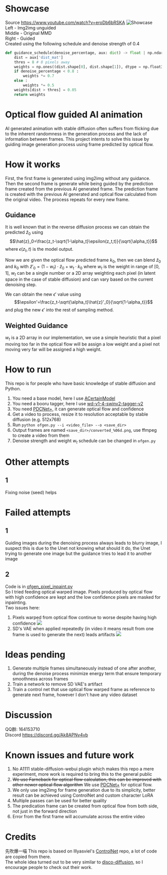 # Showcase
Source https://www.youtube.com/watch?v=eroDb6bRSKA
![Showcase](showcase/output_v2023-03-12.mp4.gif) \
Left - Img2img unguided \
Middle - Original MMD \
Right - Guided \
Created using the following schedule and denoise strength of 0.4
```python
def guidance_schedule(denoise_percentage, aux: dict) -> float | np.ndarray :
    dist = aux['dist_mat']
    thres = 8 # 8 pixels away
    weights = np.ones((dist.shape[0], dist.shape[1]), dtype = np.float32)
    if denoise_percentage < 0.8 :
        weights *= 0.7
    else :
        weights *= 0.5
    weights[dist > thres] = 0.05
    return weights
```

# Optical flow guided AI animation
AI generated animation with stable diffusion often suffers from flicking due to the inherent randomness in the generation process and the lack of information between frames. This project intents to solve this issue by guiding image generation process using frame predicted by optical flow.
# How it works
First, the first frame is generated using img2img without any guidance. Then the second frame is generate while being guided by the prediction frame created from the previous AI generated frame. The prediction frame is created with the previous AI generated and optical flow calculated from the original video. The process repeats for every new frame.
## Guidance
It is well known that in the reverse diffusion process we can obtain the predicted $\hat{z}_0$ using
$$\hat{z}_0=\frac{z_t-\sqrt{1-\alpha_t}\epsilon(z_t,t)}{\sqrt{\alpha_t}}$$
where $\epsilon(z_t,t)$ is the model output.

Now we are given the optical flow predicted frame $k_0$, then we can blend $\hat{z}_0$ and $k_0$ with $\hat{z}'_0=(1-w_t)\cdot \hat{z}_0+w_t\cdot k_0$ where $w_t$ is the weight in range of $[0,1]$, $w_t$ can be a single number or a 2D array weighting each pixel (in latent space in the case of stable diffusion) and can vary based on the current denoising step.

We can obtain the new $\epsilon'$ value using
$$\epsilon'=\frac{z_t-\sqrt{\alpha_t}\hat{z}'_0}{\sqrt{1-\alpha_t}}$$
and plug the new $\epsilon'$ into the rest of sampling method.

## Weighted Guidance
$w_t$ is a 2D array in our implementation, we use a simple heuristic that a pixel moving too far in the optical flow will be assign a low weight and a pixel not moving very far will be assigned a high weight.

# How to run
This repo is for people who have basic knowledge of stable diffusion and Python.
1. You need a base model, here I use [ACertainModel](https://huggingface.co/JosephusCheung/ACertainModel)
2. You need a booru tagger, here I use [wd-v1-4-swinv2-tagger-v2](https://huggingface.co/SmilingWolf/wd-v1-4-swinv2-tagger-v2)
3. You need [PDCNet+](https://github.com/PruneTruong/DenseMatching), it can generate optical flow and confidence
3. Get a video to process, resize it to resolution acceptable by stable diffusion (e.g. 512x768)
4. Run `python ofgen.py --i <video_file> --o <save_dir>`
5. Output frames are named `<save_dir>/converted_%06d.png`, use ffmpeg to create a video from them
6. Denoise strength and weight $w_t$ schedule can be changed in `ofgen.py`

# Other attempts

## 1
Fixing noise (seed) helps

# Failed attempts

## 1
Guiding images during the denoising process always leads to blurry image, I suspect this is due to the Unet not knowing what should it do, the Unet trying to generate one image but the guidance tries to lead it to another image

## 2
Code is in [ofgen_pixel_inpaint.py](ofgen_pixel_inpaint.py) \
So I tried feeding optical warped image. Pixels produced by optical flow with high confidence are kept and the low confidence pixels are masked for inpainting. \
Two issues here: 
1. Pixels warped from optical flow continue to worse despite having high confidence
![](failed/optical_flow_artifacts.png)
2. SD's VAE when applied repeatedly (in video it means result from one frame is used to generate the next) leads artifacts
![](failed/vae_artifact.bmp)

# Ideas pending
1. Generate multiple frames simultaneously instead of one after another, during the denoise process minimize energy term that ensure temporary smoothness across frames
2. Train a network to remove SD VAE's artifact
3. Train a control net that use optical flow warped frame as reference to generate next frame, however I don't have any video dataset

# Discussion
QQ群: 164153710\
Discord https://discord.gg/Ak8APNy4vb

# Known issues and future work
1. No A1111 stable-diffusion-webui plugin which makes this repo a mere experiment, more work is required to bring this to the general public
2. <s>We use Farneback for optical flow calculation, this can be improved with other newer optical flow algorithm</s> We use [PDCNet+](https://github.com/PruneTruong/DenseMatching) for optical flow.
3. We only use img2img for frame generation due to its simplicity, better result can be achieved using ControlNet and custom character LoRA
4. Multiple passes can be used for better quality
5. The predication frame can be created from optical flow from both side, not just in the forward direction
6. Error from the first frame will accumulate across the entire video

# Credits
先吹爆一喵 This repo is based on lllyasviel's [ControlNet](https://github.com/lllyasviel/ControlNet) repo, a lot of code are copied from there. \
The whole idea turned out to be very similar to [disco-diffusion](https://github.com/alembics/disco-diffusion), so I encourage people to check out their work.
